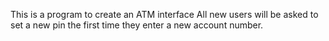 This is  a program to create an ATM interface
All new users will be asked to set a new pin the first time they enter a new account number.
